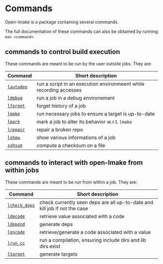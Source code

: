 <!-- This file is part of the open-lmake distribution (git@github.com:cesar-douady/open-lmake.git)-->
<!-- Copyright (c) 2023-2025 Doliam-->
<!-- This program is free software: you can redistribute/modify under the terms of the GPL-v3 (https://www.gnu.org/licenses/gpl-3.0.html).-->
<!-- This program is distributed WITHOUT ANY WARRANTY, without even the implied warranty of MERCHANTABILITY or FITNESS FOR A PARTICULAR PURPOSE.-->

# Commands

Open-lmake is a package containing several commands.

The full documentation of these commands can also be obtained by running `man <command>`.

## commands to control build execution

These commands are meant to be run by the user outside jobs.
They are:

| Command                              | Short description                                                  |
|--------------------------------------|--------------------------------------------------------------------|
| [`lautodep`](man/man1/lautodep.html) | run a script in an execution environmeent while recording accesses |
| [`ldebug`](man/man1/ldebug.html)     | run a job in a debug environement                                  |
| [`lforget`](man/man1/lforget.html)   | forget history of a job                                            |
| [`lmake`](man/man1/lmake.html)       | run necessary jobs to ensure a target is up-to-date                |
| [`lmark`](man/man1/lmark.html)       | mark a job to alter its behavior w.r.t. `lmake`                    |
| [`lrepair`](man/man1/lrepair.html)   | repair a broken repo                                               |
| [`lshow`](man/man1/lshow.html)       | show various informations of a job                                 |
| [`xxhsum`](man/man1/xxhsum.html)     | compute a checksum on a file                                       |

## commands to interact with open-lmake from within jobs

These commands are meant to be run from within a job.
They are:

| Command                                    | Short description                                                         |
|--------------------------------------------|---------------------------------------------------------------------------|
| [`lcheck_deps`](man/man1/lcheck_deps.html) | check currently seen deps are all up-to-date and kill job if not the case |
| [`ldecode`](man/man1/ldecode.html)         | retrieve value associated with a code                                     |
| [`ldepend`](man/man1/ldepend.html)         | generate deps                                                             |
| [`lencode`](man/man1/lencode.html)         | retrieve/generate a code associated with a value                          |
| [`lrun_cc`](man/man1/lrun_cc.html)         | run a compilation, ensuring include dirs and lib dirs exist               |
| [`ltarget`](man/man1/ltarget.html)         | generate targets                                                          |

